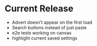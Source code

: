 # Current Release

- Advert doesn't appear on the first load
- Search buttons instead of just paste
- e2e tests working on canvas
- highlight current saved settings